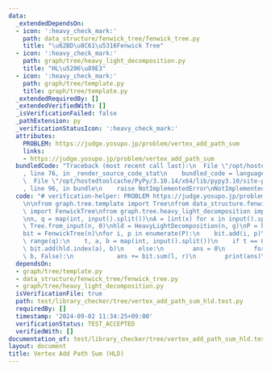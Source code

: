 ```yaml
---
data:
  _extendedDependsOn:
  - icon: ':heavy_check_mark:'
    path: data_structure/fenwick_tree/fenwick_tree.py
    title: "\u62BD\u8C61\u5316Fenwick Tree"
  - icon: ':heavy_check_mark:'
    path: graph/tree/heavy_light_decomposition.py
    title: "HL\u5206\u89E3"
  - icon: ':heavy_check_mark:'
    path: graph/tree/template.py
    title: graph/tree/template.py
  _extendedRequiredBy: []
  _extendedVerifiedWith: []
  _isVerificationFailed: false
  _pathExtension: py
  _verificationStatusIcon: ':heavy_check_mark:'
  attributes:
    PROBLEM: https://judge.yosupo.jp/problem/vertex_add_path_sum
    links:
    - https://judge.yosupo.jp/problem/vertex_add_path_sum
  bundledCode: "Traceback (most recent call last):\n  File \"/opt/hostedtoolcache/PyPy/3.10.14/x64/lib/pypy3.10/site-packages/onlinejudge_verify/documentation/build.py\"\
    , line 76, in _render_source_code_stat\n    bundled_code = language.bundle(\n\
    \  File \"/opt/hostedtoolcache/PyPy/3.10.14/x64/lib/pypy3.10/site-packages/onlinejudge_verify/languages/python.py\"\
    , line 96, in bundle\n    raise NotImplementedError\nNotImplementedError\n"
  code: "# verification-helper: PROBLEM https://judge.yosupo.jp/problem/vertex_add_path_sum\n\
    \n\nfrom graph.tree.template import Tree\nfrom data_structure.fenwick_tree.fenwick_tree\
    \ import FenwickTree\nfrom graph.tree.heavy_light_decomposition import HeavyLightDecomposition\n\
    \nn, q = map(int, input().split())\nA = [int(x) for x in input().split()]\ng =\
    \ Tree.from_input(n, 0)\nhld = HeavyLightDecomposition(n, g)\nP = hld.build_list(A)\n\
    bit = FenwickTree(n)\nfor i, p in enumerate(P):\n    bit.add(i, p)\n\nfor _ in\
    \ range(q):\n    t, a, b = map(int, input().split())\n    if t == 0:\n       \
    \ bit.add(hld.index(a), b)\n    else:\n        ans = 0\n        for l, r in hld.path_query(a,\
    \ b, False):\n            ans += bit.sum(l, r)\n        print(ans)\n"
  dependsOn:
  - graph/tree/template.py
  - data_structure/fenwick_tree/fenwick_tree.py
  - graph/tree/heavy_light_decomposition.py
  isVerificationFile: true
  path: test/library_checker/tree/vertex_add_path_sum_hld.test.py
  requiredBy: []
  timestamp: '2024-09-02 11:34:25+09:00'
  verificationStatus: TEST_ACCEPTED
  verifiedWith: []
documentation_of: test/library_checker/tree/vertex_add_path_sum_hld.test.py
layout: document
title: Vertex Add Path Sum (HLD)
---
```

